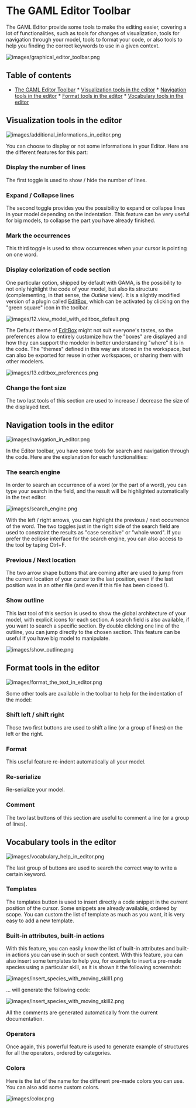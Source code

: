 # The GAML Editor Toolbar

The GAML Editor provide some tools to make the editing easier, covering a lot of functionalities, such as tools for changes of visualization, tools for navigation through your model, tools to format your code, or also tools to help you finding the correct keywords to use in a given context.

![images/graphical_editor_toolbar.png](images/graphical_editor_toolbar)

## Table of contents

* [The GAML Editor Toolbar](#the-gaml-editor-toolbar)
    	* [Visualization tools in the editor](#visualization-tools-in-the-editor)
    	* [Navigation tools in the editor](#navigation-tools-in-the-editor)
    	* [Format tools in the editor](#format-tools-in-the-editor)
    	* [Vocabulary tools in the editor](#vocabulary-tools-in-the-editor)

## Visualization tools in the editor

![images/additional_informations_in_editor.png](images/additional_informations_in_editor)

You can choose to display or not some informations in your Editor. Here are the different features for this part:

### Display the number of lines

The first toggle is used to show / hide the number of lines.

### Expand / Collapse lines

The second toggle provides you the possibility to expand or collapse lines in your model depending on the indentation. This feature can be very useful for big models, to collapse the part you have already finished.

### Mark the occurrences

This third toggle is used to show occurrences when your cursor is pointing on one word.

### Display colorization of code section

One particular option, shipped by default with GAMA, is the possibility to not only highlight the code of your model, but also its structure (complementing, in that sense, the *Outline* view). It is a slightly modified version of a plugin called [EditBox](http://sourceforge), which can be activated by clicking on the "green square" icon in the toolbar.

![images/12.view_model_with_editbox_default.png](images/12)

The Default theme of [EditBox](http://sourceforge) might not suit everyone's tastes, so the preferences allow to entirely customize how the "boxes" are displayed and how they can support the modeler in better understanding "where" it is in the code. The "themes" defined in this way are stored in the workspace, but can also be exported for reuse in other workspaces, or sharing them with other modelers.

![images/13.editbox_preferences.png](images/13)

### Change the font size

The two last tools of this section are used to increase / decrease the size of the displayed text.

## Navigation tools in the editor

![images/navigation_in_editor.png](images/navigation_in_editor)

In the Editor toolbar, you have some tools for search and navigation through the code. Here are the explanation for each functionalities:

### The search engine

In order to search an occurrence of a word (or the part of a word), you can type your search in the field, and the result will be highlighted automatically in the text editor.

![images/search_engine.png](images/search_engine)

With the left / right arrows, you can highlight the previous / next occurrence of the word. The two toggles just in the right side of the search field are used to constraint the results as "case sensitive" or "whole word". If you prefer the eclipse interface for the search engine, you can also access to the tool by taping Ctrl+F.

### Previous / Next location

The two arrow shape buttons that are coming after are used to jump from the current location of your cursor to the last position, even if the last position was in an other file (and even if this file has been closed !).

### Show outline

This last tool of this section is used to show the global architecture of your model, with explicit icons for each section. A search field is also available, if you want to search a specific section. By double clicking one line of the outline, you can jump directly to the chosen section. This feature can be useful if you have big model to manipulate.

![images/show_outline.png](images/show_outline)

## Format tools in the editor

![images/format_the_text_in_editor.png](images/format_the_text_in_editor)

Some other tools are available in the toolbar to help for the indentation of the model:

### Shift left / shift right

Those two first buttons are used to shift a line (or a group of lines) on the left or the right.

### Format

This useful feature re-indent automatically all your model.

### Re-serialize

Re-serialize your model.

### Comment

The two last buttons of this section are useful to comment a line (or a group of lines).

## Vocabulary tools in the editor

![images/vocabulary_help_in_editor.png](images/vocabulary_help_in_editor)

The last group of buttons are used to search the correct way to write a certain keyword.

### Templates

The templates button is used to insert directly a code snippet in the current position of the cursor. Some snippets are already available, ordered by scope. You can custom the list of template as much as you want, it is very easy to add a new template.

### Built-in attributes, built-in actions

With this feature, you can easily know the list of built-in attributes and built-in actions you can use in such or such context. With this feature, you can also insert some templates to help you, for example to insert a pre-made species using a particular skill, as it is shown it the following screenshot:

![images/insert_species_with_moving_skill1.png](images/insert_species_with_moving_skill1)

... will generate the following code:

![images/insert_species_with_moving_skill2.png](images/insert_species_with_moving_skill2)

All the comments are generated automatically from the current documentation.

### Operators

Once again, this powerful feature is used to generate example of structures for all the operators, ordered by categories.

### Colors

Here is the list of the name for the different pre-made colors you can use. You can also add some custom colors.

![images/color.png](images/color)